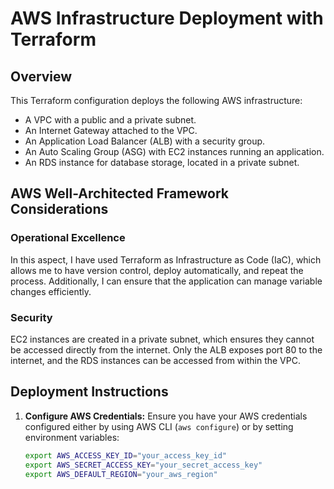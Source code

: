 # AWS Infrastructure Deployment with Terraform

## Overview
This Terraform configuration deploys the following AWS infrastructure:
- A VPC with a public and a private subnet.
- An Internet Gateway attached to the VPC.
- An Application Load Balancer (ALB) with a security group.
- An Auto Scaling Group (ASG) with EC2 instances running an application.
- An RDS instance for database storage, located in a private subnet.

## AWS Well-Architected Framework Considerations
### Operational Excellence
In this aspect, I have used Terraform as Infrastructure as Code (IaC), which allows me to have version control, deploy automatically, and repeat  the process. Additionally, I can ensure that the application can manage variable changes efficiently.

### Security
EC2 instances are created in a private subnet, which ensures they cannot be accessed directly from the internet. Only the ALB exposes port 80 to the internet, and the RDS instances can be accessed from within the VPC.

## Deployment Instructions
1. **Configure AWS Credentials:**
   Ensure you have your AWS credentials configured either by using AWS CLI (`aws configure`) or by setting environment variables:
   ```bash
   export AWS_ACCESS_KEY_ID="your_access_key_id"
   export AWS_SECRET_ACCESS_KEY="your_secret_access_key"
   export AWS_DEFAULT_REGION="your_aws_region"
